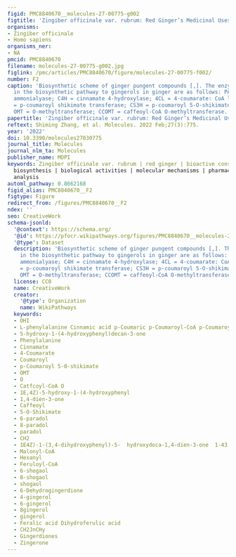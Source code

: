 ```yaml
---
figid: PMC8840670__molecules-27-00775-g002
figtitle: 'Zingiber officinale var. rubrum: Red Ginger’s Medicinal Uses'
organisms:
- Zingiber officinale
- Homo sapiens
organisms_ner:
- NA
pmcid: PMC8840670
filename: molecules-27-00775-g002.jpg
figlink: /pmc/articles/PMC8840670/figure/molecules-27-00775-f002/
number: F2
caption: 'Biosynthetic scheme of ginger pungent compounds [,]. The enzymes involved
  in the biosynthetic pathway to gingerols in ginger are as follows: PAL = Phenylalanine
  ammonialyase; C4H = cinnamate 4-hydroxylase; 4CL = 4-coumarate: CoA ligase; CST
  = p-coumaroyl shikimate transferase; CS3H = p-coumaroyl 5-O-shikimate 3-hydroxylase;
  OMT = O-methyltransferase; CCOMT = caffeoyl-CoA O-methyltransferase.'
papertitle: 'Zingiber officinale var. rubrum: Red Ginger’s Medicinal Uses.'
reftext: Shiming Zhang, et al. Molecules. 2022 Feb;27(3):775.
year: '2022'
doi: 10.3390/molecules27030775
journal_title: Molecules
journal_nlm_ta: Molecules
publisher_name: MDPI
keywords: Zingiber officinale var. rubrum | red ginger | bioactive constituents |
  biosynthesis | biological activities | molecular mechanisms | pharmacokinetics |
  analysis
automl_pathway: 0.8662168
figid_alias: PMC8840670__F2
figtype: Figure
redirect_from: /figures/PMC8840670__F2
ndex: ''
seo: CreativeWork
schema-jsonld:
  '@context': https://schema.org/
  '@id': https://pfocr.wikipathways.org/figures/PMC8840670__molecules-27-00775-g002.html
  '@type': Dataset
  description: 'Biosynthetic scheme of ginger pungent compounds [,]. The enzymes involved
    in the biosynthetic pathway to gingerols in ginger are as follows: PAL = Phenylalanine
    ammonialyase; C4H = cinnamate 4-hydroxylase; 4CL = 4-coumarate: CoA ligase; CST
    = p-coumaroyl shikimate transferase; CS3H = p-coumaroyl 5-O-shikimate 3-hydroxylase;
    OMT = O-methyltransferase; CCOMT = caffeoyl-CoA O-methyltransferase.'
  license: CC0
  name: CreativeWork
  creator:
    '@type': Organization
    name: WikiPathways
  keywords:
  - OHI
  - L-phenylalanine Cinnamic acid p-Coumaric p-Coumaroyl-CoA p-Coumaroyl
  - 5-hydroxy-1-(4-hydroxyphenyl)decan-3-one
  - Phenylalanine
  - Cinnamate
  - 4-Coumarate
  - Coumaroyl
  - p-Coumaroyl 5-0-shikimate
  - OMT
  - O
  - Catfcoyl-CoA O
  - 1E,4Z)-5-hydroxy-1-(4-hydroxyphenyl
  - 1,4-dien-3-one
  - Caffeoyl
  - 5-O-Shikimate
  - 6-paradol
  - 8-paradol
  - paradol
  - CH2
  - 1E4Z)-1-(3,4-dihydroxyphenyl)-5-  hydroxydoca-1,4-dien-3-one  1-43,4-dihydroxyphenyl)-5-hydroxydecan-3-one
  - Malonyl-CoA
  - Hexanyl
  - Feruloyl-CoA
  - 6-shogaol
  - 8-shogaol
  - shogaol
  - 6-Dehydrogingerdione
  - 4-gingerol
  - 6-gingerol
  - 8gingerol
  - gingerol
  - Feralic acid Dihydroferulic acid
  - CH2JnCHy
  - Gingerdiones
  - Zingerone
---
```


